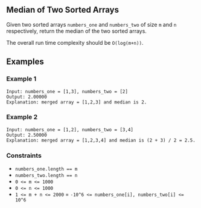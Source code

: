 ## Median of Two Sorted Arrays

Given two sorted arrays `numbers_one` and `numbers_two` of size `m` and `n` respectively, return the median of the two sorted arrays.

The overall run time complexity should be `O(log(m+n))`.

## Examples

### Example 1
```
Input: numbers_one = [1,3], numbers_two = [2]
Output: 2.00000
Explanation: merged array = [1,2,3] and median is 2.
```

### Example 2
```
Input: numbers_one = [1,2], numbers_two = [3,4]
Output: 2.50000
Explanation: merged array = [1,2,3,4] and median is (2 + 3) / 2 = 2.5.
```

### Constraints
 - `numbers_one.length == m`
 - `numbers_two.length == n`
 - `0 <= m <= 1000`
 - `0 <= n <= 1000`
 - `1 <= m + n <= 2000`
 = `-10^6 <= numbers_one[i], numbers_two[i] <= 10^6`
